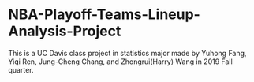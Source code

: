 # NBA-Playoff-Teams-Lineup-Analysis-Project
This is a UC Davis class project in statistics major made by Yuhong Fang, Yiqi Ren, Jung-Cheng Chang, and Zhongrui(Harry) Wang in 2019 Fall quarter.
